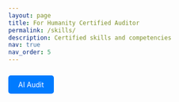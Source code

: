```yaml
---
layout: page
title: For Humanity Certified Auditor
permalink: /skills/
description: Certified skills and competencies
nav: true
nav_order: 5
---
```


<a href="/ai-audit/" style="display:inline-block; padding:10px 20px; background:#007bff; color:white; border-radius:5px; text-decoration:none; margin: 10px 0;">
  AI Audit 
</a>
